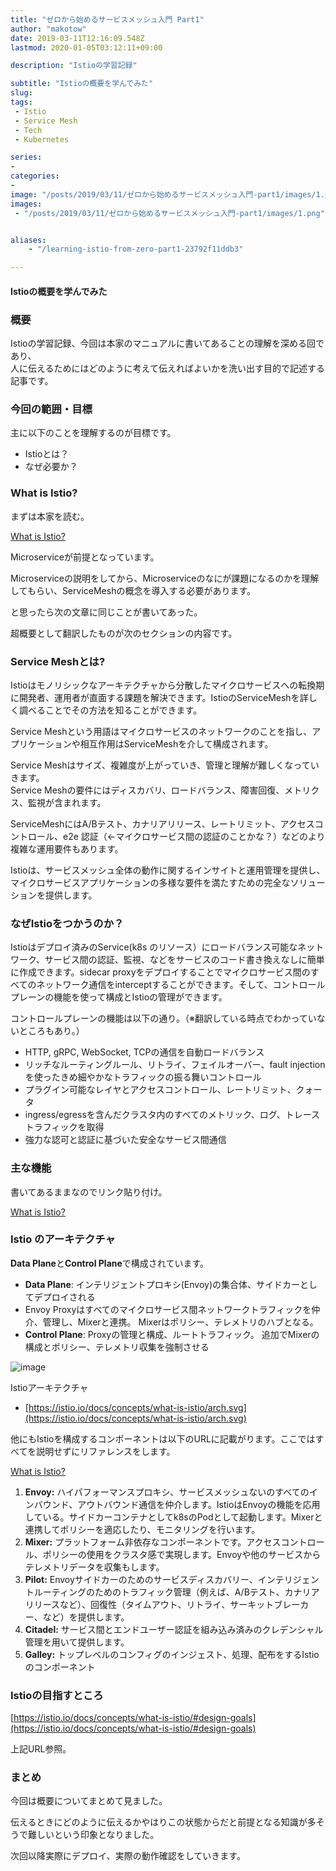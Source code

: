 ```yaml
---
title: "ゼロから始めるサービスメッシュ入門 Part1"
author: "makotow"
date: 2019-03-11T12:16:09.548Z
lastmod: 2020-01-05T03:12:11+09:00

description: "Istioの学習記録"

subtitle: "Istioの概要を学んでみた"
slug: 
tags:
 - Istio
 - Service Mesh
 - Tech
 - Kubernetes

series:
-
categories:
-
image: "/posts/2019/03/11/ゼロから始めるサービスメッシュ入門-part1/images/1.png" 
images:
 - "/posts/2019/03/11/ゼロから始めるサービスメッシュ入門-part1/images/1.png"


aliases:
    - "/learning-istio-from-zero-part1-23792f11ddb3"

---
```


#### Istioの概要を学んでみた

### 概要

Istioの学習記録、今回は本家のマニュアルに書いてあることの理解を深める回であり、  
人に伝えるためにはどのように考えて伝えればよいかを洗い出す目的で記述する記事です。

### 今回の範囲・目標

主に以下のことを理解するのが目標です。

*   Istioとは？
*   なぜ必要か？

### What is Istio?

まずは本家を読む。

[What is Istio?](https://istio.io/docs/concepts/what-is-istio/)

Microserviceが前提となっています。

Microserviceの説明をしてから、Microserviceのなにが課題になるのかを理解してもらい、ServiceMeshの概念を導入する必要があります。

と思ったら次の文章に同じことが書いてあった。

超概要として翻訳したものが次のセクションの内容です。

### Service Meshとは?

Istioはモノリシックなアーキテクチャから分散したマイクロサービスへの転換期に開発者、運用者が直面する課題を解決できます。IstioのServiceMeshを詳しく調べることでその方法を知ることができます。

Service Meshという用語はマイクロサービスのネットワークのことを指し、アプリケーションや相互作用はServiceMeshを介して構成されます。

Service Meshはサイズ、複雑度が上がっていき、管理と理解が難しくなっていきます。  
Service Meshの要件にはディスカバリ、ロードバランス、障害回復、メトリクス、監視が含まれます。

ServiceMeshにはA/Bテスト、カナリアリリース、レートリミット、アクセスコントロール、e2e 認証（←マイクロサービス間の認証のことかな？）などのより複雑な運用要件もあります。

Istioは、サービスメッシュ全体の動作に関するインサイトと運用管理を提供し、マイクロサービスアプリケーションの多様な要件を満たすための完全なソリューションを提供します。

### なぜIstioをつかうのか？

Istioはデプロイ済みのService(k8s のリソース）にロードバランス可能なネットワーク、サービス間の認証、監視、などをサービスのコード書き換えなしに簡単に作成できます。sidecar proxyをデプロイすることでマイクロサービス間のすべてのネットワーク通信をinterceptすることができます。そして、コントロールプレーンの機能を使って構成とIstioの管理ができます。

コントロールプレーンの機能は以下の通り。（※翻訳している時点でわかっていないところもあり。）

*   HTTP, gRPC, WebSocket, TCPの通信を自動ロードバランス
*   リッチなルーティングルール、リトライ、フェイルオーバー、fault injection を使ったきめ細やかなトラフィックの振る舞いコントロール
*   プラグイン可能なレイヤとアクセスコントロール、レートリミット、クォータ
*   ingress/egressを含んだクラスタ内のすべてのメトリック、ログ、トレーストラフィックを取得
*   強力な認可と認証に基づいた安全なサービス間通信

### 主な機能

書いてあるままなのでリンク貼り付け。

[What is Istio?](https://istio.io/docs/concepts/what-is-istio/#traffic-management)

### Istio のアーキテクチャ

**Data Plane**と**Control Plane**で構成されています。

*   **Data Plane**: インテリジェントプロキシ(Envoy)の集合体、サイドカーとしてデプロイされる
*   Envoy Proxyはすべてのマイクロサービス間ネットワークトラフィックを仲介、管理し、Mixerと連携。
Mixerはポリシー、テレメトリのハブとなる。
*   **Control Plane**: Proxyの管理と構成、ルートトラフィック。
追加でMixerの構成とポリシー、テレメトリ収集を強制させる



![image](/posts/2019/03/11/ゼロから始めるサービスメッシュ入門-part1/images/1.png#layoutFillWidth)

Istioアーキテクチャ

*   [https://istio.io/docs/concepts/what-is-istio/arch.svg](https://istio.io/docs/concepts/what-is-istio/arch.svg)

他にもIstioを構成するコンポーネントは以下のURLに記載がります。ここではすべてを説明せずにリファレンスをします。

[What is Istio?](https://istio.io/docs/concepts/what-is-istio/#architecture)


1.  **Envoy:** ハイパフォーマンスプロキシ、サービスメッシュないのすべてのインバウンド、アウトバウンド通信を仲介します。IstioはEnvoyの機能を応用している。サイドカーコンテナとしてk8sのPodとして起動します。Mixerと連携してポリシーを適応したり、モニタリングを行います。
2.  **Mixer:** プラットフォーム非依存なコンポーネントです。アクセスコントロール、ポリシーの使用をクラスタ感で実現します。Envoyや他のサービスからテレメトリデータを収集もします。
3.  **Pilot:** Envoyサイドカーのためのサービスディスカバリー、インテリジェントルーティングのためのトラフィック管理（例えば、A/Bテスト、カナリアリリースなど）、回復性（タイムアウト、リトライ、サーキットブレーカー、など）を提供します。
4.  **Citadel:** サービス間とエンドユーザー認証を組み込み済みのクレデンシャル管理を用いて提供します。
5.  **Galley:** トップレベルのコンフィグのインジェスト、処理、配布をするIstioのコンポーネント

### **Istioの目指すところ**

[https://istio.io/docs/concepts/what-is-istio/#design-goals](https://istio.io/docs/concepts/what-is-istio/#design-goals)

上記URL参照。

### まとめ

今回は概要についてまとめて見ました。

伝えるときにどのように伝えるかやはりこの状態からだと前提となる知識が多そうで難しいという印象となりました。

次回以降実際にデプロイ、実際の動作確認をしていきます。

